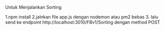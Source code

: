 
Untuk Menjalankan Sorting

1.npm install
2.jalnkan file app.js dengan nodemon atau pm2 bebas
3. lalu send ke endpoint http://localhost:3010/FBv1/Sorting dengan method POST 
